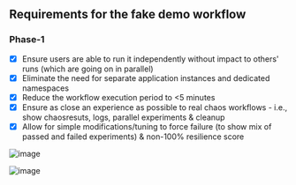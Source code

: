 ## Requirements for the fake demo workflow 

### Phase-1 

- [x] Ensure users are able to run it independently without impact to others' runs (which are going on in parallel)
- [x] Eliminate the need for separate application instances and dedicated namespaces
- [x] Reduce the workflow execution period to <5 minutes
- [x] Ensure as close an experience as possible to real chaos workflows - i.e., show chaosresuts, logs, parallel experiments & cleanup 
- [x] Allow for simple modifications/tuning to force failure (to show mix of passed and failed experiments) & non-100% resilience score

![image](https://user-images.githubusercontent.com/21166217/165790255-83b6d341-34cf-42de-bb2e-7633278fe1df.png)

![image](https://user-images.githubusercontent.com/21166217/165790330-685bf037-0c67-4dc6-8344-8bd89a370983.png)
